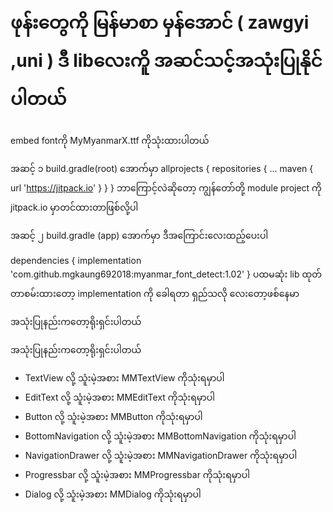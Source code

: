 <h1>ဖုန်းတွေကို မြန်မာစာ မှန်အောင် ( zawgyi ,uni ) ဒီ libလေးကိူ အဆင်သင့်အသုံးပြုနိုင်ပါတယ် </h1>
embed fontကို MyMyanmarX.ttf ကိုသုံးထားပါတယ်


အဆင့် ၁
build.gradle(root) အောက်မှာ
allprojects {
		repositories {
			...
			maven { url 'https://jitpack.io' }
		}
	}
ဘာကြောင့်လဲဆိုတော့ ကျွန်တော်တို့ module project ကို jitpack.io မှာတင်ထားတာဖြစ်လို့ပါ

အဆင့် ၂
build.gradle (app)  အောက်မှာ ဒီအကြောင်းလေးထည့်ပေးပါ

dependencies {
	        implementation 'com.github.mgkaung692018:myanmar_font_detect:1.02'
	              }
ပထမဆုံး lib ထုတ်တာစမ်းထားတော့ implementation ကို ခေါရတာ ရှည်သလို လေးတော့ဖစ်နေမာ 
</block>


အသုံးပြုနည်းကတော့ရိုးရှင်းပါတယ်


အသုံးပြုနည်းကတော့ရိုးရှင်းပါတယ်

<ul>
	<li>TextView လို့ သူံးမဲ့အစား MMTextView ကိုသုံးရမှာပါ </li>
	<li>EditText  လို့ သူံးမဲ့အစား MMEditText ကိုသုံးရမှာပါ </li>
	<li>Button လို့ သူံးမဲ့အစား MMButton ကိုသုံးရမှာပါ </li>
	<li>BottomNavigation  လို့ သူံးမဲ့အစား MMBottomNavigation ကိုသုံးရမှာပါ </li>
	<li>NavigationDrawer   လို့ သူံးမဲ့အစား MMNavigationDrawer ကိုသုံးရမှာပါ </li>
	<li>Progressbar  လို့ သူံးမဲ့အစား MMProgressbar ကိုသုံးရမှာပါ </li>
	<li>Dialog လို့ သူံးမဲ့အစား MMDialog ကိုသုံးရမှာပါ </li>
	
</ul>


